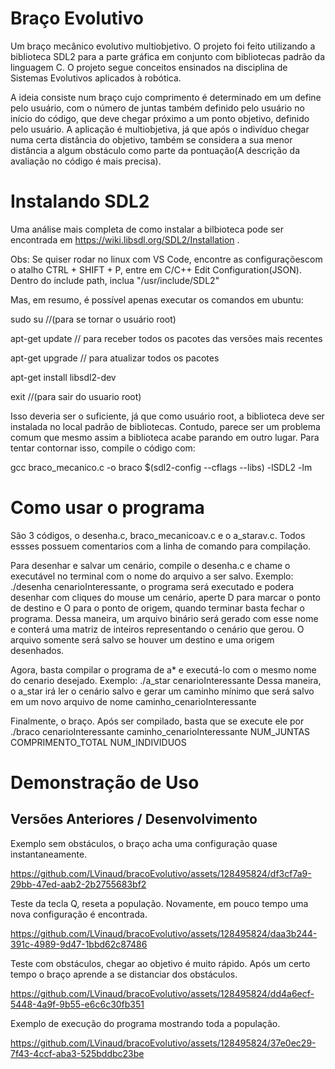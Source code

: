 # Braço Evolutivo

Um braço mecânico evolutivo multiobjetivo. O projeto foi feito utilizando a biblioteca SDL2 para a parte gráfica em conjunto com bibliotecas padrão da linguagem C.
O projeto segue conceitos ensinados na disciplina de Sistemas Evolutivos aplicados à robótica.

A ideia consiste num braço cujo comprimento é determinado em um define pelo usuário, com o número de juntas também definido pelo usuário no início do código,
que deve chegar próximo a um ponto objetivo, definido pelo usuário. A aplicação é multiobjetiva, já que após o indivíduo chegar numa certa distância do objetivo,
também se considera a sua menor distância a algum obstáculo como parte da pontuação(A descrição da avaliação no código é mais precisa).

# Instalando SDL2

Uma análise mais completa de como instalar a bilbioteca pode ser encontrada em https://wiki.libsdl.org/SDL2/Installation .

Obs:  Se quiser rodar no linux com VS Code, encontre as configuraçõescom o atalho CTRL + SHIFT + P, entre em C/C++ Edit Configuration(JSON). Dentro do include path, inclua "/usr/include/SDL2"

Mas, em resumo, é possível apenas executar os comandos em ubuntu:


sudo su  //(para se tornar o usuário root)

apt-get update // para receber todos os pacotes das versões mais recentes

apt-get upgrade // para atualizar todos os pacotes

apt-get install libsdl2-dev


exit //(para sair do usuario root)

Isso deveria ser o suficiente, já que como usuário root, a biblioteca deve ser instalada no local padrão de bibliotecas. Contudo, 
parece ser um problema comum que mesmo assim a biblioteca acabe parando em outro lugar. Para tentar contornar isso,
compile o código com:

gcc braco_mecanico.c -o braco $(sdl2-config --cflags --libs) -lSDL2 -lm

# Como usar o programa

São 3 códigos, o desenha.c, braco_mecanicoav.c e o a_starav.c. Todos essses possuem comentarios com a linha de comando para compilação.

Para desenhar e salvar um cenário, compile o desenha.c e chame o executável no terminal com o nome do arquivo a ser salvo.
Exemplo: ./desenha cenarioInteressante, o programa será executado e podera desenhar com cliques do mouse um cenário, aperte D para marcar o ponto de destino e O para o ponto de origem, quando terminar basta fechar o programa.
Dessa maneira, um arquivo binário será gerado com esse nome e conterá uma matriz de inteiros representando o cenário que gerou. O arquivo somente será salvo se houver um destino e uma origem desenhados.

Agora, basta compilar o programa de a* e executá-lo com o mesmo nome do cenario desejado.
Exemplo: ./a_star cenarioInteressante
Dessa maneira, o a_star irá ler o cenário salvo e gerar um caminho mínimo que será salvo em um novo arquivo de nome caminho_cenarioInteressante

Finalmente, o braço. Após ser compilado, basta que se execute ele por ./braco cenarioInteressante caminho_cenarioInteressante NUM_JUNTAS COMPRIMENTO_TOTAL NUM_INDIVIDUOS

# Demonstração de Uso



## Versões Anteriores / Desenvolvimento

Exemplo sem obstáculos, o braço acha uma configuração quase instantaneamente.

https://github.com/LVinaud/bracoEvolutivo/assets/128495824/df3cf7a9-29bb-47ed-aab2-2b2755683bf2



Teste da tecla Q, reseta a população. Novamente, em pouco tempo uma nova configuração é encontrada.

https://github.com/LVinaud/bracoEvolutivo/assets/128495824/daa3b244-391c-4989-9d47-1bbd62c87486



Teste com obstáculos, chegar ao objetivo é muito rápido. Após um certo tempo o braço aprende a se distanciar dos obstáculos.

https://github.com/LVinaud/bracoEvolutivo/assets/128495824/dd4a6ecf-5448-4a9f-9b55-e6c6c30fb351


Exemplo de execução do programa mostrando toda a população.

https://github.com/LVinaud/bracoEvolutivo/assets/128495824/37e0ec29-7f43-4ccf-aba3-525bddbc23be





